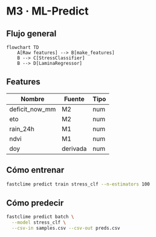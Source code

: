 # M3 · ML-Predict

## Flujo general
```mermaid
flowchart TD
    A[Raw features] --> B[make_features]
    B --> C[StressClassifier]
    B --> D[LaminaRegressor]
```

## Features

| Nombre           | Fuente   | Tipo |
| ---------------- | -------- | ---- |
| deficit\_now\_mm | M2       | num  |
| eto              | M2       | num  |
| rain\_24h        | M1       | num  |
| ndvi             | M1       | num  |
| doy              | derivada | num  |

## Cómo entrenar

```bash
fastclime predict train stress_clf --n-estimators 100
```

## Cómo predecir

```bash
fastclime predict batch \
  --model stress_clf \
  --csv-in samples.csv --csv-out preds.csv
```
